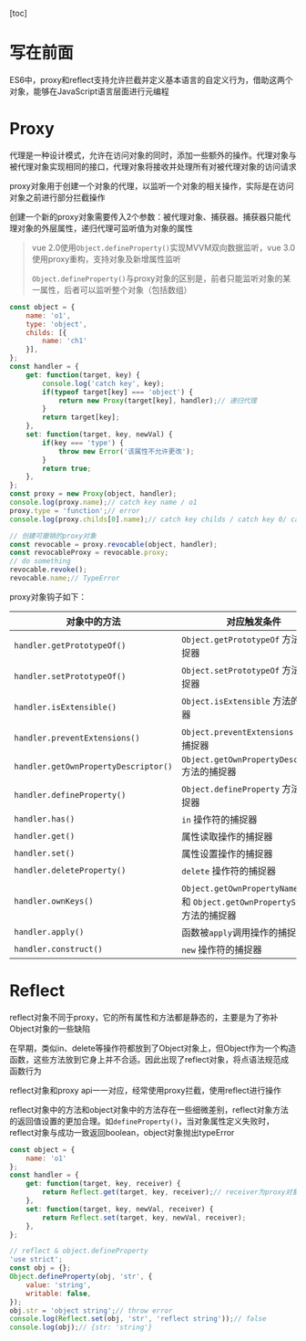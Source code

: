 [toc]

# 写在前面

ES6中，proxy和reflect支持允许拦截并定义基本语言的自定义行为，借助这两个对象，能够在JavaScript语言层面进行元编程



# Proxy

代理是一种设计模式，允许在访问对象的同时，添加一些额外的操作。代理对象与被代理对象实现相同的接口，代理对象将接收并处理所有对被代理对象的访问请求

proxy对象用于创建一个对象的代理，以监听一个对象的相关操作，实际是在访问对象之前进行部分拦截操作

创建一个新的proxy对象需要传入2个参数：被代理对象、捕获器。捕获器只能代理对象的外层属性，递归代理可监听值为对象的属性

> vue 2.0使用`Object.defineProperty()`实现MVVM双向数据监听，vue 3.0使用proxy重构，支持对象及新增属性监听
>
> `Object.defineProperty()`与proxy对象的区别是，前者只能监听对象的某一属性，后者可以监听整个对象（包括数组）

```js
const object = {
    name: 'o1',
    type: 'object',
    childs: [{
        name: 'ch1'
    }],
};
const handler = {
    get: function(target, key) {
        console.log('catch key', key);
        if(typeof target[key] === 'object') {
            return new Proxy(target[key], handler);// 递归代理
        }
        return target[key];
    },
    set: function(target, key, newVal) {
        if(key === 'type') {
            throw new Error('该属性不允许更改');
        }
        return true;
    },
};
const proxy = new Proxy(object, handler);
console.log(proxy.name);// catch key name / o1
proxy.type = 'function';// error
console.log(proxy.childs[0].name);// catch key childs / catch key 0/ catch key name / ch1

// 创建可撤销的proxy对象
const revocable = proxy.revocable(object, handler);
const revocableProxy = revocable.proxy;
// do something
revocable.revoke();
revocable.name;// TypeError
```

proxy对象钩子如下：

| 对象中的方法                         | 对应触发条件                                                 |
| ------------------------------------ | ------------------------------------------------------------ |
| `handler.getPrototypeOf()`           | `Object.getPrototypeOf` 方法的捕捉器                         |
| `handler.setPrototypeOf()`           | `Object.setPrototypeOf` 方法的捕捉器                         |
| `handler.isExtensible()`             | `Object.isExtensible` 方法的捕捉器                           |
| `handler.preventExtensions()`        | `Object.preventExtensions` 方法的捕捉器                      |
| `handler.getOwnPropertyDescriptor()` | `Object.getOwnPropertyDescriptor` 方法的捕捉器               |
| `handler.defineProperty()`           | `Object.defineProperty` 方法的捕捉器                         |
| `handler.has()`                      | `in` 操作符的捕捉器                                          |
| `handler.get()`                      | 属性读取操作的捕捉器                                         |
| `handler.set()`                      | 属性设置操作的捕捉器                                         |
| `handler.deleteProperty()`           | `delete` 操作符的捕捉器                                      |
| `handler.ownKeys()`                  | `Object.getOwnPropertyNames` 方法和 `Object.getOwnPropertySymbols` 方法的捕捉器 |
| `handler.apply()`                    | 函数被`apply`调用操作的捕捉器                                |
| `handler.construct()`                | `new` 操作符的捕捉器                                         |



# Reflect

reflect对象不同于proxy，它的所有属性和方法都是静态的，主要是为了弥补Object对象的一些缺陷

在早期，类似in、delete等操作符都放到了Object对象上，但Object作为一个构造函数，这些方法放到它身上并不合适。因此出现了reflect对象，将点语法规范成函数行为

reflect对象和proxy api一一对应，经常使用proxy拦截，使用reflect进行操作

reflect对象中的方法和object对象中的方法存在一些细微差别，reflect对象方法的返回值设置的更加合理。如`defineProperty()`，当对象属性定义失败时，reflect对象与成功一致返回boolean，object对象抛出typeError

```js
const object = {
    name: 'o1'
};
const handler = {
    get: function(target, key, receiver) {
        return Reflect.get(target, key, receiver);// receiver为proxy对象
    },
    set: function(target, key, newVal, receiver) {
        return Reflect.set(target, key, newVal, receiver);
    },
};

// reflect & object.defineProperty
'use strict';
const obj = {};
Object.defineProperty(obj, 'str', {
    value: 'string',
    writable: false,
});
obj.str = 'object string';// throw error
console.log(Reflect.set(obj, 'str', 'reflect string'));// false
console.log(obj);// {str: 'string'}
```

